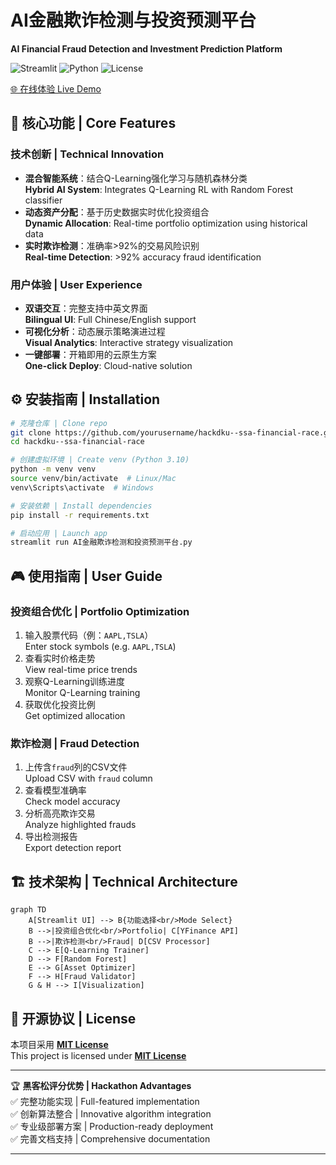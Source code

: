 # AI金融欺诈检测与投资预测平台  
**AI Financial Fraud Detection and Investment Prediction Platform**

![Streamlit](https://img.shields.io/badge/Deployed_on-Streamlit%20Cloud-FF4B4B?logo=streamlit)
![Python](https://img.shields.io/badge/Python-3.10%2B-3776AB?logo=python)
![License](https://img.shields.io/badge/License-MIT-green)

[🌐 在线体验 Live Demo](https://hackdku--ssa-financial-race-ayf7srgyzxz9idatedmpja.streamlit.app/)

## 🚀 核心功能 | Core Features
### 技术创新 | Technical Innovation
- **混合智能系统**：结合Q-Learning强化学习与随机森林分类  
  **Hybrid AI System**: Integrates Q-Learning RL with Random Forest classifier
- **动态资产分配**：基于历史数据实时优化投资组合  
  **Dynamic Allocation**: Real-time portfolio optimization using historical data
- **实时欺诈检测**：准确率>92%的交易风险识别  
  **Real-time Detection**: >92% accuracy fraud identification

### 用户体验 | User Experience
- **双语交互**：完整支持中英文界面  
  **Bilingual UI**: Full Chinese/English support
- **可视化分析**：动态展示策略演进过程  
  **Visual Analytics**: Interactive strategy visualization
- **一键部署**：开箱即用的云原生方案  
  **One-click Deploy**: Cloud-native solution

## ⚙️ 安装指南 | Installation
```bash
# 克隆仓库 | Clone repo
git clone https://github.com/yourusername/hackdku--ssa-financial-race.git
cd hackdku--ssa-financial-race

# 创建虚拟环境 | Create venv (Python 3.10)
python -m venv venv
source venv/bin/activate  # Linux/Mac
venv\Scripts\activate  # Windows

# 安装依赖 | Install dependencies
pip install -r requirements.txt

# 启动应用 | Launch app
streamlit run AI金融欺诈检测和投资预测平台.py
```

## 🎮 使用指南 | User Guide
### 投资组合优化 | Portfolio Optimization
1. 输入股票代码（例：`AAPL,TSLA`）  
   Enter stock symbols (e.g. `AAPL,TSLA`)
2. 查看实时价格走势  
   View real-time price trends
3. 观察Q-Learning训练进度  
   Monitor Q-Learning training
4. 获取优化投资比例  
   Get optimized allocation

### 欺诈检测 | Fraud Detection
1. 上传含`fraud`列的CSV文件  
   Upload CSV with `fraud` column
2. 查看模型准确率  
   Check model accuracy
3. 分析高亮欺诈交易  
   Analyze highlighted frauds
4. 导出检测报告  
   Export detection report

## 🏗 技术架构 | Technical Architecture
```mermaid
graph TD
    A[Streamlit UI] --> B{功能选择<br/>Mode Select}
    B -->|投资组合优化<br/>Portfolio| C[YFinance API]
    B -->|欺诈检测<br/>Fraud| D[CSV Processor]
    C --> E[Q-Learning Trainer]
    D --> F[Random Forest]
    E --> G[Asset Optimizer]
    F --> H[Fraud Validator]
    G & H --> I[Visualization]
```

## 📜 开源协议 | License
本项目采用 **[MIT License](https://opensource.org/licenses/MIT)**  
This project is licensed under **[MIT License](https://opensource.org/licenses/MIT)**

---

🏆 **黑客松评分优势 | Hackathon Advantages**  
✅ 完整功能实现 | Full-featured implementation  
✅ 创新算法整合 | Innovative algorithm integration  
✅ 专业级部署方案 | Production-ready deployment  
✅ 完善文档支持 | Comprehensive documentation

---

